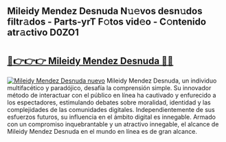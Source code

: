 ## Mileidy Mendez Desnuda N𝚞𝚎vos desn𝚞dos filtr𝚊dos - Parts-yrT F𝚘tos vid𝚎o - C𝚘ntenido atr𝚊ctivo D0ZO1

# <h2><a href="http://mb64dka.tromn.icu/?c=Mileidy+Mendez+Desnuda">🔗👉👉👉 Mileidy Mendez Desnuda 🔗🔗</a></h2>

[![Mileidy Mendez Desnuda nuevo](https://i.imgur.com/pEAQMta.gif)](http://mb64dka.tromn.icu/?c=Mileidy+Mendez+Desnuda)
Mileidy Mendez Desnuda, un individuo multifacético y paradójico, desafía la comprensión simple. Su innovador método de interactuar con el público en línea ha cautivado y enfurecido a los espectadores, estimulando debates sobre moralidad, identidad y las complejidades de las comunidades digitales. Independientemente de sus esfuerzos futuros, su influencia en el ámbito digital es innegable. Armado con un compromiso inquebrantable y un atractivo innegable, el alcance de Mileidy Mendez Desnuda en el mundo en línea es de gran alcance.
